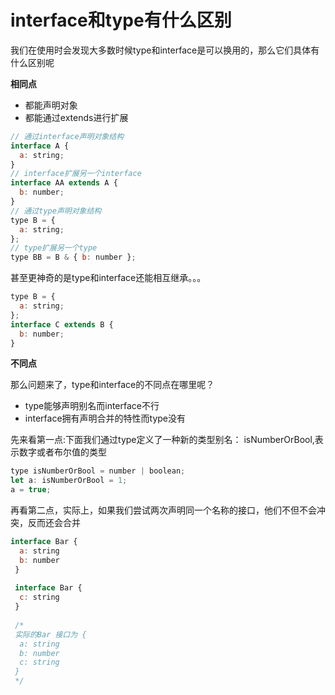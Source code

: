 # **interface和type有什么区别**

我们在使用时会发现大多数时候type和interface是可以换用的，那么它们具体有什么区别呢

**相同点**

- 都能声明对象
- 都能通过extends进行扩展

```js
// 通过interface声明对象结构
interface A {
  a: string;
}
// interface扩展另一个interface
interface AA extends A {
  b: number;
}
// 通过type声明对象结构
type B = {
  a: string;
};
// type扩展另一个type
type BB = B & { b: number };
```

甚至更神奇的是type和interface还能相互继承。。。

```js
type B = {
  a: string;
};
interface C extends B {
  b: number;
}
```

**不同点**

那么问题来了，type和interface的不同点在哪里呢？

- type能够声明别名而interface不行
- interface拥有声明合并的特性而type没有

先来看第一点:下面我们通过type定义了一种新的类型别名： isNumberOrBool,表示数字或者布尔值的类型

```js
type isNumberOrBool = number | boolean;
let a: isNumberOrBool = 1;
a = true;
```

再看第二点，实际上，如果我们尝试两次声明同一个名称的接口，他们不但不会冲突，反而还会合并

```js
interface Bar {
  a: string
  b: number
 }
  
 interface Bar {
  c: string
 }
  
 /*
 实际的Bar 接口为 {
  a: string
  b: number
  c: string 
 }
 */
```